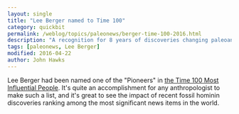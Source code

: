```yaml
---
layout: single
title: "Lee Berger named to Time 100"
category: quickbit
permalink: /weblog/topics/paleonews/berger-time-100-2016.html
description: "A recognition for 8 years of discoveries changing paleoanthropology."
tags: [paleonews, Lee Berger]
modified: 2016-04-22
author: John Hawks
---
```



Lee Berger had been named one of the "Pioneers" in <a href="http://time.com/4302420/lee-berger-2016-time-100/">the Time 100 Most Influential People</a>. It's quite an accomplishment for any anthropologist to make such a list, and it's great to see the impact of recent fossil hominin discoveries ranking among the most significant news items in the world. 
